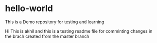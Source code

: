 # hello-world
This is a Demo repository for  testing and learning

Hi 
This is akhil and this is a testing readme file for comminting changes in the brach created from the master branch
